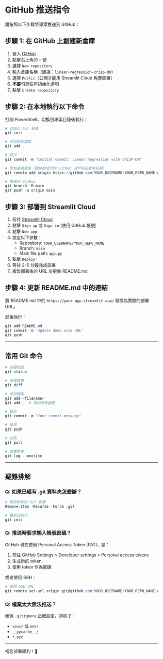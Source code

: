 # GitHub 推送指令

請按照以下步驟將專案推送到 GitHub：

## 步驟 1: 在 GitHub 上創建新倉庫

1. 登入 [GitHub](https://github.com)
2. 點擊右上角的 `+` 號
3. 選擇 `New repository`
4. 輸入倉庫名稱（建議：`linear-regression-crisp-dm`）
5. 選擇 `Public`（公開才能用 Streamlit Cloud 免費部署）
6. **不要**勾選任何初始化選項
7. 點擊 `Create repository`

## 步驟 2: 在本地執行以下命令

打開 PowerShell，切換到專案目錄後執行：

```powershell
# 初始化 Git 倉庫
git init

# 添加所有檔案
git add .

# 提交
git commit -m "Initial commit: Linear Regression with CRISP-DM"

# 添加遠端倉庫（請替換成您的 GitHub 用戶名和倉庫名稱）
git remote add origin https://github.com/YOUR_USERNAME/YOUR_REPO_NAME.git

# 推送到 GitHub
git branch -M main
git push -u origin main
```

## 步驟 3: 部署到 Streamlit Cloud

1. 前往 [Streamlit Cloud](https://streamlit.io/cloud)
2. 點擊 `Sign up` 或 `Sign in` (使用 GitHub 帳號)
3. 點擊 `New app`
4. 設定以下參數：
   - Repository: `YOUR_USERNAME/YOUR_REPO_NAME`
   - Branch: `main`
   - Main file path: `app.py`
5. 點擊 `Deploy!`
6. 等待 2-5 分鐘完成部署
7. 複製部署後的 URL 並更新 README.md

## 步驟 4: 更新 README.md 中的連結

將 README.md 中的 `https://your-app.streamlit.app/` 替換為實際的部署 URL。

然後執行：

```powershell
git add README.md
git commit -m "Update demo site URL"
git push
```

---

## 常用 Git 命令

```powershell
# 查看狀態
git status

# 查看變更
git diff

# 添加檔案
git add <filename>
git add .  # 添加所有變更

# 提交
git commit -m "Your commit message"

# 推送
git push

# 拉取
git pull

# 查看歷史
git log --oneline
```

---

## 疑難排解

### Q: 如果已經有 .git 資料夾怎麼辦？

```powershell
# 刪除現有的 Git 倉庫
Remove-Item -Recurse -Force .git

# 重新初始化
git init
```

### Q: 推送時要求輸入帳號密碼？

GitHub 現在使用 Personal Access Token (PAT)，請：

1. 前往 GitHub Settings > Developer settings > Personal access tokens
2. 生成新的 token
3. 使用 token 作為密碼

或者使用 SSH：

```powershell
# 使用 SSH URL
git remote set-url origin git@github.com:YOUR_USERNAME/YOUR_REPO_NAME.git
```

### Q: 檔案太大無法推送？

確保 `.gitignore` 正確設定，排除了：
- `venv/` 或 `env/`
- `__pycache__/`
- `*.pyc`

---

祝您部署順利！🚀
